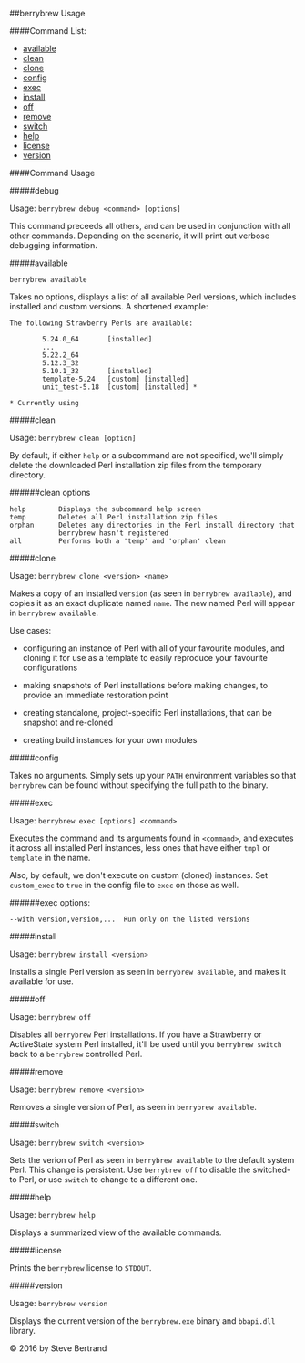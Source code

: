 ##berrybrew Usage

####Command List:

- [available](#available)
- [clean](#clean)
- [clone](#clone)
- [config](#config)
- [exec](#exec)
- [install](#install)
- [off](#off)
- [remove](#remove)
- [switch](#switch)
- [help](#help)
- [license](#license)
- [version](#version)

####Command Usage

#####debug

Usage:  `berrybrew debug <command> [options]`

This command preceeds all others, and can be used in conjunction with
all other commands. Depending on the scenario, it will print out verbose
debugging information.

#####available

    berrybrew available

Takes no options, displays a list of all available Perl versions, which
includes installed and custom versions. A shortened example:

    The following Strawberry Perls are available:

            5.24.0_64       [installed]
            ...
            5.22.2_64
            5.12.3_32
            5.10.1_32       [installed]
            template-5.24   [custom] [installed]
            unit_test-5.18  [custom] [installed] *

    * Currently using

#####clean

Usage:  `berrybrew clean [option]`

By default, if either `help` or a subcommand are not specified, we'll
simply delete the downloaded Perl installation zip files from the temporary
directory.

######clean options

    help        Displays the subcommand help screen
    temp        Deletes all Perl installation zip files
    orphan      Deletes any directories in the Perl install directory that
                berrybrew hasn't registered
    all         Performs both a 'temp' and 'orphan' clean

#####clone

Usage: `berrybrew clone <version> <name>`

Makes a copy of an installed `version` (as seen in `berrybrew available`), 
and copies it as an exact duplicate named `name`. The new named Perl will 
appear in `berrybrew available`.

Use cases:

- configuring an instance of Perl with all of your favourite modules, and
cloning it for use as a template to easily reproduce your favourite 
configurations

- making snapshots of Perl installations before making changes, to provide
an immediate restoration point

- creating standalone, project-specific Perl installations, that can be
snapshot and re-cloned

- creating build instances for your own modules

#####config

Takes no arguments. Simply sets up your `PATH` environment variables so that
`berrybrew` can be found without specifying the full path to the binary.

#####exec

Usage:  `berrybrew exec [options] <command>`

Executes the command and its arguments found in `<command>`, and
executes it across all installed Perl instances, less ones that have
either `tmpl` or `template` in the name.

Also, by default, we don't execute on custom (cloned) instances. Set
`custom_exec` to `true` in the config file to `exec` on those as well.

######exec options:

    --with version,version,...  Run only on the listed versions

#####install

Usage:  `berrybrew install <version>`

Installs a single Perl version as seen in `berrybrew available`, and makes it
available for use.

#####off

Usage:  `berrybrew off`

Disables all `berrybrew` Perl installations. If you have a Strawberry or
ActiveState system Perl installed, it'll be used until you `berrybrew switch`
back to a `berrybrew` controlled Perl.

#####remove

Usage:  `berrybrew remove <version>`

Removes a single version of Perl, as seen in `berrybrew available`.

#####switch

Usage:  `berrybrew switch <version>`

Sets the verion of Perl as seen in `berrybrew available` to the default
system Perl. This change is persistent. Use `berrybrew off` to disable the
switched-to Perl, or use `switch` to change to a different one.

#####help

Usage:  `berrybrew help`

Displays a summarized view of the available commands.

#####license

Prints the `berrybrew` license to `STDOUT`.

#####version

Usage:  `berrybrew version`

Displays the current version of the `berrybrew.exe` binary and `bbapi.dll`
library.

&copy; 2016 by Steve Bertrand
